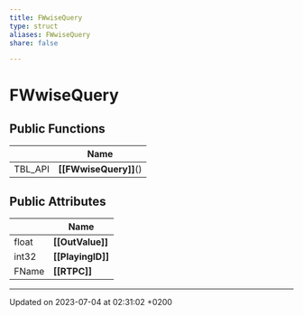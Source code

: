 ```yaml
---
title: FWwiseQuery
type: struct
aliases: FWwiseQuery
share: false

---
```


# FWwiseQuery





## Public Functions

|                | Name           |
| -------------- | -------------- |
| TBL_API | **[[FWwiseQuery]]**() |

## Public Attributes

|                | Name           |
| -------------- | -------------- |
| float | **[[OutValue]]**  |
| int32 | **[[PlayingID]]**  |
| FName | **[[RTPC]]**  |

-------------------------------

Updated on 2023-07-04 at 02:31:02 +0200